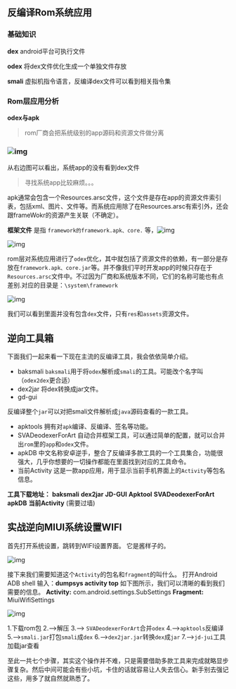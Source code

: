## 反编译Rom系统应用

### 基础知识

**dex**  android平台可执行文件

**odex** 将dex文件优化生成一个单独文件存放

**smali** 虚拟机指令语言，反编译dex文件可以看到相关指令集

### Rom层应用分析

**odex与apk**

> rom厂商会把系统级别的app源码和资源文件做分离

### ![img](http://upload-images.jianshu.io/upload_images/1110736-8e0d455022210de1.png?imageMogr2/auto-orient/strip%7CimageView2/2/w/1240)

从右边图可以看出，系统app的没有看到dex文件

> 寻找系统app比较麻烦。。。

apk通常会包含一个Resources.arsc文件，这个文件是存在app的资源文件索引表，包括xml、图片、文件等。而系统应用除了在Resources.arsc有索引外，还会跟frameWokr的资源产生关联（不确定）。

**框架文件** 是指 `framework的framework.apk、core.` 等，![img](http://upload-images.jianshu.io/upload_images/1110736-42b3a996cc17db91.png?imageMogr2/auto-orient/strip%7CimageView2/2/w/1240)

![img](http://upload-images.jianshu.io/upload_images/1110736-4a7c9babe27c42fe.png?imageMogr2/auto-orient/strip%7CimageView2/2/w/1240)



rom层对系统应用进行了`odex`优化，其中就包括了资源文件的依赖，有一部分是存放在`framework.apk、core.jar`等。并不像我们平时开发app的时候只存在于`Resources.arsc`文件中。不过因为厂商和系统版本不同，它们的名称可能也有点差别.对应的目录是：`\system\framework`

![img](http://upload-images.jianshu.io/upload_images/1110736-b714d2482d1be616.png?imageMogr2/auto-orient/strip%7CimageView2/2/w/1240)

我们可以看到里面并没有包含`dex`文件，只有`res`和`assets`资源文件。



## 逆向工具箱

下面我们一起来看一下现在主流的反编译工具，我会依依简单介绍。

- baksmali
  `baksmali`用于将`odex`解析成`smali`的工具。可能改个名字叫（`odex2dex`更合适）
- dex2jar
  将dex转换成jar文件。
- gd-gui

反编译整个`jar`可以对把smali文件解析成`java`源码查看的一款工具。

- apktools
  拥有对`apk`编译、反编译、签名等功能。
- SVADeodexerForArt
  自动合并框架工具，可以通过简单的配置，就可以合并出`rom`里的`app`和`odex`文件。
- apkDB
  中文名称安卓逆手，整合了反编译多款工具的一个工具集合，功能很强大，几乎你想要的一切操作都能在里面找到对应的工具命令。
- 当前Activity
  这是一款app应用，用于显示当前手机界面上的`Activity`等包名信息。

**工具下载地址：**
**baksmali**
**dex2jar**
**JD-GUI**
**Apktool**
**SVADeodexerForArt**
**apkDB**
**当前Activity** (需要过墙)



## 实战逆向MIUI系统设置WIFI

首先打开系统设置，跳转到WIFI设置界面。
它是酱样子的。

![img](http://upload-images.jianshu.io/upload_images/1110736-1ab716a957afeac6.png?imageMogr2/auto-orient/strip%7CimageView2/2/h/400)

接下来我们需要知道这个`Activity`的包名和`fragment`的叫什么。
打开Android ADB shell
输入：**dumpsys activity top**
如下图所示，我们可以清晰的看到我们需要的信息。
**Activity:** com.android.settings.SubSettings
**Fragment:** MiuiWifiSettings

![img](http://upload-images.jianshu.io/upload_images/1110736-5932dd50ae4d8312.png?imageMogr2/auto-orient/strip%7CimageView2/2/w/1240)

1.下载rom包
2.-->解压
3.--> `SVADeodexerForArt`合并`odex`
4.-->`apktools`反编译
5.-->`smali.jar`打包`smali`成`dex`
6.-->`dex2jar.jar`转换`dex`成`jar`
7.-->`jd-jui`工具加载jar查看



至此一共七个步骤，其实这个操作并不难，只是需要借助多款工具来完成就略显步骤复杂。然后中间可能会有些小坑，卡住的话就容易让人失去信心。新手别去强记这些，用多了就自然就熟悉了。

